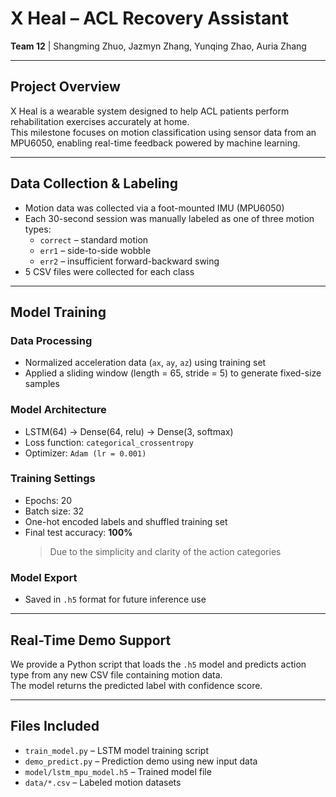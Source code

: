 # X Heal – ACL Recovery Assistant  

**Team 12** | Shangming Zhuo, Jazmyn Zhang, Yunqing Zhao, Auria Zhang  

---

## Project Overview  
X Heal is a wearable system designed to help ACL patients perform rehabilitation exercises accurately at home.  
This milestone focuses on motion classification using sensor data from an MPU6050, enabling real-time feedback powered by machine learning.

---

## Data Collection & Labeling  
- Motion data was collected via a foot-mounted IMU (MPU6050)  
- Each 30-second session was manually labeled as one of three motion types:
  - `correct` – standard motion  
  - `err1` – side-to-side wobble  
  - `err2` – insufficient forward-backward swing  
- 5 CSV files were collected for each class

---

## Model Training  

### Data Processing  
- Normalized acceleration data (`ax`, `ay`, `az`) using training set  
- Applied a sliding window (length = 65, stride = 5) to generate fixed-size samples

### Model Architecture  
- LSTM(64) → Dense(64, relu) → Dense(3, softmax)  
- Loss function: `categorical_crossentropy`  
- Optimizer: `Adam (lr = 0.001)`

### Training Settings  
- Epochs: 20  
- Batch size: 32  
- One-hot encoded labels and shuffled training set  
- Final test accuracy: **100%**  
  > Due to the simplicity and clarity of the action categories

### Model Export  
- Saved in `.h5` format for future inference use

---

## Real-Time Demo Support  
We provide a Python script that loads the `.h5` model and predicts action type from any new CSV file containing motion data.  
The model returns the predicted label with confidence score.

---

## Files Included
- `train_model.py` – LSTM model training script  
- `demo_predict.py` – Prediction demo using new input data  
- `model/lstm_mpu_model.h5` – Trained model file  
- `data/*.csv` – Labeled motion datasets
